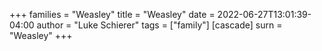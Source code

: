 +++
families = "Weasley"
title = "Weasley"
date = 2022-06-27T13:01:39-04:00
author = "Luke Schierer"
tags = ["family"]
[cascade]
  surn = "Weasley"
+++

